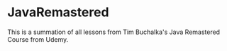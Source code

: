 # JavaRemastered
This is a summation of all lessons from Tim Buchalka's Java Remastered Course from Udemy.
